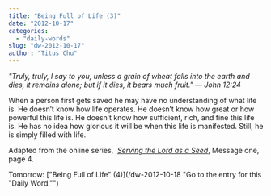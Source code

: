 ```yaml
---
title: "Being Full of Life (3)"
date: "2012-10-17"
categories: 
  - "daily-words"
slug: "dw-2012-10-17"
author: "Titus Chu"
---
```


_"_Truly, truly, I say to you, unless a grain of wheat falls into the earth and dies, it remains alone; but if it dies, it bears much fruit."_ — John 12:24_

When a person first gets saved he may have no understanding of what life is. He doesn’t know how life operates. He doesn’t know how great or how powerful this life is. He doesn’t know how sufficient, rich, and fine this life is. He has no idea how glorious it will be when this life is manifested. Still, he is simply filled with life.

Adapted from the online series,  _[Serving the Lord as a Seed](/articles-serving-0007 "Go to the listing for this series of articles.")_, Message one, page 4.

Tomorrow: ["Being Full of Life" (4)](/dw-2012-10-18 "Go to the entry for this "Daily Word."")

